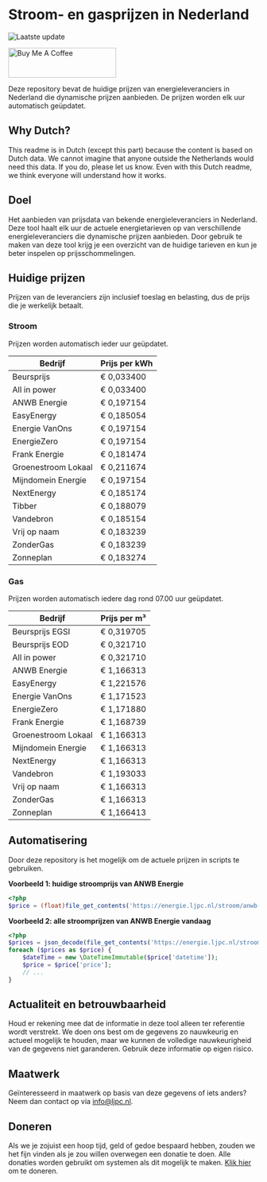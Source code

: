 # Stroom- en gasprijzen in Nederland

![Laatste update](https://img.shields.io/badge/laatste%20update-2025--05--04%2002%3A00%20CET-brightgreen)

<a href="https://www.buymeacoffee.com/Lars-" target="_blank"><img src="https://cdn.buymeacoffee.com/buttons/v2/default-orange.png" alt="Buy Me A Coffee" height="60" style="height: 60px !important;width: 217px !important;" ></a>

Deze repository bevat de huidige prijzen van energieleveranciers in Nederland die dynamische prijzen aanbieden. De prijzen worden elk uur automatisch geüpdatet.

## Why Dutch?

This readme is in Dutch (except this part) because the content is based on Dutch data. We cannot imagine that anyone outside the Netherlands would need this data. If you do, please let us know. Even with this Dutch readme, we think
everyone will understand how it works.

## Doel

Het aanbieden van prijsdata van bekende energieleveranciers in Nederland. Deze tool haalt elk uur de actuele energietarieven op van verschillende energieleveranciers die dynamische prijzen aanbieden. Door gebruik te maken van deze tool
krijg je een overzicht van de huidige tarieven en kun je beter inspelen op prijsschommelingen.

## Huidige prijzen

Prijzen van de leveranciers zijn inclusief toeslag en belasting, dus de prijs die je werkelijk betaalt.

### Stroom

Prijzen worden automatisch ieder uur geüpdatet.

 Bedrijf | Prijs per kWh 
---------|---------------
Beursprijs | € 0,033400
All in power | € 0,033400
ANWB Energie | € 0,197154
EasyEnergy | € 0,185054
Energie VanOns | € 0,197154
EnergieZero | € 0,197154
Frank Energie | € 0,181474
Groenestroom Lokaal | € 0,211674
Mijndomein Energie | € 0,197154
NextEnergy | € 0,185174
Tibber | € 0,188079
Vandebron | € 0,185154
Vrij op naam | € 0,183239
ZonderGas | € 0,183239
Zonneplan | € 0,183274


### Gas

Prijzen worden automatisch iedere dag rond 07.00 uur geüpdatet.

 Bedrijf | Prijs per m³ 
---------|--------------
Beursprijs EGSI | € 0,319705
Beursprijs EOD | € 0,321710
All in power | € 0,321710
ANWB Energie | € 1,166313
EasyEnergy | € 1,221576
Energie VanOns | € 1,171523
EnergieZero | € 1,171880
Frank Energie | € 1,168739
Groenestroom Lokaal | € 1,166313
Mijndomein Energie | € 1,166313
NextEnergy | € 1,166313
Vandebron | € 1,193033
Vrij op naam | € 1,166313
ZonderGas | € 1,166313
Zonneplan | € 1,166413


## Automatisering

Door deze repository is het mogelijk om de actuele prijzen in scripts te gebruiken.

**Voorbeeld 1: huidige stroomprijs van ANWB Energie**

```php
<?php
$price = (float)file_get_contents('https://energie.ljpc.nl/stroom/anwb-energie-nu.txt');

```

**Voorbeeld 2: alle stroomprijzen van ANWB Energie vandaag**

```php
<?php
$prices = json_decode(file_get_contents('https://energie.ljpc.nl/stroom/all-in-power-vandaag.json'),true);
foreach ($prices as $price) {
    $dateTime = new \DateTimeImmutable($price['datetime']);
    $price = $price['price'];
    // ...
}
```

## Actualiteit en betrouwbaarheid

Houd er rekening mee dat de informatie in deze tool alleen ter referentie wordt verstrekt. We doen ons best om de gegevens zo nauwkeurig en actueel mogelijk te houden, maar we kunnen de volledige nauwkeurigheid van de gegevens niet
garanderen. Gebruik deze informatie op eigen risico.

## Maatwerk

Geïnteresseerd in maatwerk op basis van deze gegevens of iets anders? Neem dan contact op
via [info@ljpc.nl](mailto:info@ljpc.nl?subject=Energie%20prijzen).

## Doneren

Als we je zojuist een hoop tijd, geld of gedoe bespaard hebben, zouden we het fijn vinden als je zou willen overwegen een
donatie te doen. Alle donaties worden gebruikt om systemen als dit mogelijk te
maken. [Klik hier](https://www.buymeacoffee.com/Lars-) om te doneren.
